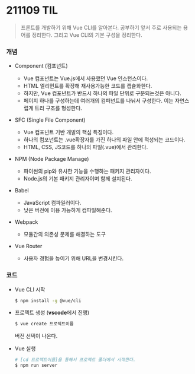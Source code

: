 # 211109 TIL

> 프론트를 개발하기 위해 Vue CLI를 알아본다. 공부하기 앞서 주로 사용되는 용어를 정리한다. 그리고 Vue CLI의 기본 구성을 정리한다.



### 개념

- Component (컴포넌트)
  - Vue 컴포넌트는 Vue.js에서 사용했던 Vue 인스턴스이다.
  - HTML 엘리먼트를 확장해 재사용가능한 코드를 캡슐화한다.
  - 하지만, Vue 컴포넌트가 반드시 하나의 파일 단위로 구분되는것은 아니다.
  - 페이지 하나를 구성하는데 여러개의 컴퍼넌트를 나눠서 구성한다. 이는 자연스럽게 트리 구조를 형성한다.

- SFC (Single File Component)
  - Vue 컴포넌트 기반 개발의 핵심 특징이다.
  - 하나의 컴포넌트는 .vue확장자를 가진 하나의 파일 안에 적성되는 코드이다.
  - HTML, CSS, JS코드를 하나의 파일(.vue)에서 관리한다.
- NPM (Node Package Manage)
  - 파이썬의 pip와 유사한 기능을 수행하는 패키지 관리자이다.
  - Node.js의 기본 패키지 관리자이며 함께 설치된다.

- Babel 
  - JavaScript 컴파일러이다. 
  - 낮은 버전에 이용 가능하게 컴파일해준다.
- Webpack
  - 모듈간의 의존성 문제를 해결하는 도구
- Vue Router
  - 사용자 경험을 높이기 위해 URL을 변경시킨다.





### 코드

- Vue CLI 시작

  ```bash
  $ npm install -g @vue/cli
  ```

- 프로젝트 생성 (**vscode**에서 진행)

  ```bash
  $ vue create 프로젝트이름
  ```

  버전 선택이 나온다.

- Vue 실행

  ```bash
  # [cd 프로젝트이름]을 통해서 프로젝트 폴더에서 시작한다.
  $ npm run server
  ```

  

